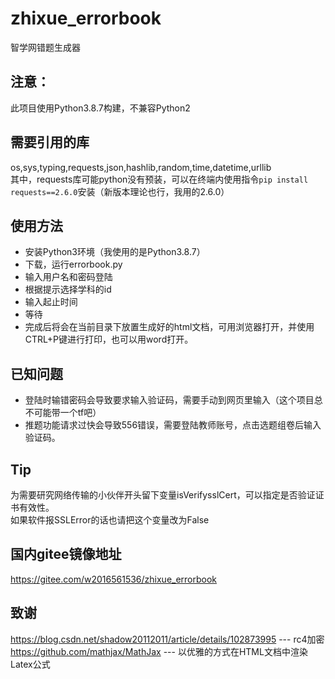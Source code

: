# zhixue_errorbook
智学网错题生成器  
 
## 注意：  
此项目使用Python3.8.7构建，不兼容Python2  

## 需要引用的库  
  os,sys,typing,requests,json,hashlib,random,time,datetime,urllib  
 其中，requests库可能python没有预装，可以在终端内使用指令`pip install requests==2.6.0`安装（新版本理论也行，我用的2.6.0）  

## 使用方法    
* 安装Python3环境（我使用的是Python3.8.7）  
* 下载，运行errorbook.py  
* 输入用户名和密码登陆  
* 根据提示选择学科的id  
* 输入起止时间  
* 等待  
* 完成后将会在当前目录下放置生成好的html文档，可用浏览器打开，并使用CTRL+P键进行打印，也可以用word打开。  
  
## 已知问题  
* 登陆时输错密码会导致要求输入验证码，需要手动到网页里输入（这个项目总不可能带一个tf吧）
* 推题功能请求过快会导致556错误，需要登陆教师账号，点击选题组卷后输入验证码。
  
## Tip  
为需要研究网络传输的小伙伴开头留下变量isVerifysslCert，可以指定是否验证证书有效性。  
如果软件报SSLError的话也请把这个变量改为False  

## 国内gitee镜像地址  
https://gitee.com/w2016561536/zhixue_errorbook
  
## 致谢  
https://blog.csdn.net/shadow20112011/article/details/102873995  ---   rc4加密   
https://github.com/mathjax/MathJax  ---  以优雅的方式在HTML文档中渲染Latex公式  
